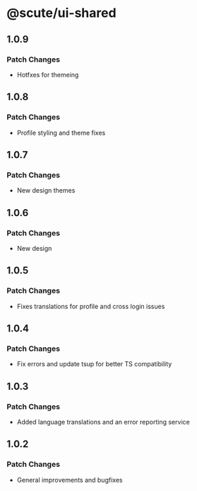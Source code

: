 # @scute/ui-shared

## 1.0.9

### Patch Changes

- Hotfxes for themeing

## 1.0.8

### Patch Changes

- Profile styling and theme fixes

## 1.0.7

### Patch Changes

- New design themes

## 1.0.6

### Patch Changes

- New design

## 1.0.5

### Patch Changes

- Fixes translations for profile and cross login issues

## 1.0.4

### Patch Changes

- Fix errors and update tsup for better TS compatibility

## 1.0.3

### Patch Changes

- Added language translations and an error reporting service

## 1.0.2

### Patch Changes

- General improvements and bugfixes
